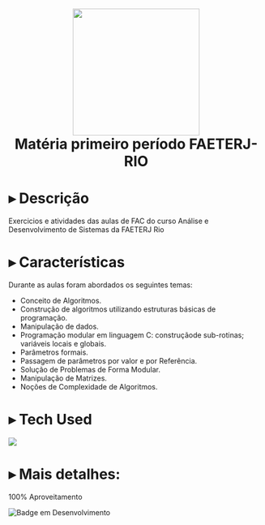 <div align="center">
<h1> <img src="https://imgur.com/vxsNQ0w.png" width="250px"><br/>Matéria primeiro período FAETERJ-RIO</h1>
</div>

# ▸ Descrição
Exercicios e atividades das aulas de FAC do curso Análise e Desenvolvimento de Sistemas da FAETERJ Rio

# ▸ Características
Durante as aulas foram abordados os seguintes temas:
- Conceito de Algoritmos.
- Construção de algoritmos utilizando estruturas básicas de programação.
- Manipulação de dados.
- Programação modular em linguagem C: construçãode sub-rotinas; variáveis locais e globais.
- Parâmetros formais.
- Passagem de parâmetros por valor e por Referência.
- Solução de Problemas de Forma Modular.
- Manipulação de Matrizes.
- Noções de Complexidade de Algoritmos.

# ▸ Tech Used
<a href="https://skillicons.dev">
  <img src="https://skillicons.dev/icons?i=c" />
</a>
      
# ▸ Mais detalhes:
100% Aproveitamento

![Badge em Desenvolvimento](http://img.shields.io/static/v1?label=matéria&message=concluida&color=GREEN&style=for-the-badge)<br>
